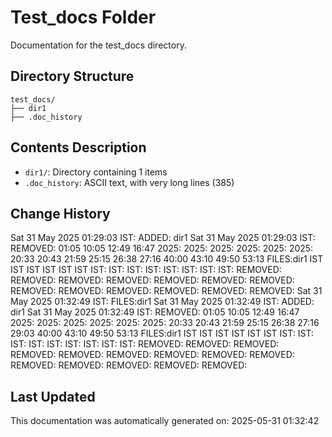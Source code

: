 <!-- filepath: /home/michaelnewham/Projects/create_python_project/test_docs/aboutthisfolder.md -->
# Test_docs Folder

Documentation for the test_docs directory.

## Directory Structure

```
test_docs/
├── dir1
├── .doc_history
```

## Contents Description

- `dir1/`: Directory containing 1 items
- `.doc_history`: ASCII text, with very long lines (385)

## Change History

Sat 31 May 2025 01:29:03 IST: ADDED: dir1 
Sat 31 May 2025 01:29:03 IST: REMOVED:              01:05 10:05 12:49 16:47 2025: 2025: 2025: 2025: 2025: 2025: 20:33 20:43 21:59 25:15 26:38 27:16 40:00 43:10 49:50 53:13 FILES:dir1 IST IST IST IST IST IST IST: IST: IST: IST: IST: IST: IST: IST: REMOVED: REMOVED: REMOVED: REMOVED: REMOVED: REMOVED: REMOVED: REMOVED: REMOVED: REMOVED: REMOVED: REMOVED: REMOVED: 
Sat 31 May 2025 01:32:49 IST: FILES:dir1
Sat 31 May 2025 01:32:49 IST: ADDED: dir1 
Sat 31 May 2025 01:32:49 IST: REMOVED:               01:05 10:05 12:49 16:47 2025: 2025: 2025: 2025: 2025: 2025: 20:33 20:43 21:59 25:15 26:38 27:16 29:03 40:00 43:10 49:50 53:13 FILES:dir1 IST IST IST IST IST IST IST: IST: IST: IST: IST: IST: IST: IST: IST: REMOVED: REMOVED: REMOVED: REMOVED: REMOVED: REMOVED: REMOVED: REMOVED: REMOVED: REMOVED: REMOVED: REMOVED: REMOVED: REMOVED: 

## Last Updated

This documentation was automatically generated on: 2025-05-31 01:32:42

